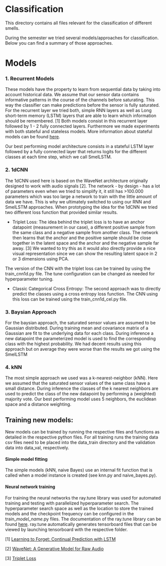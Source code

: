 # Classification 
This directory contains all files relevant for the classification of different smells.

During the semester we tried several models/approaches for classification. Below you can find a summary of those approaches.

# Models
### 1. Recurrent Models
These models have the property to learn from sequential data by taking into account historical data. We assume that our sensor data contains informative patterns in the course of the channels before saturating. This way the classifier can make predictions before the sensor is fully saturated. For the recurrent layer we tried both, simple RNN layers as well as Long short-term memory (LSTM) layers that are able to learn which information should be remembered. [1] 
Both models consist in this recurrent layer followed by 1 - 2 fully connected layers. 
Furthermore we made experiments with both stateful and stateless models. More information about stateful models can be found [here](https://www.tensorflow.org/guide/keras/rnn). 

Our best performing model architecture consists in a stateful LSTM layer followed by a fully connected layer that returns logits for the different classes at each time step, which we call SmelLSTM.

### 2. 1dCNN
The 1dCNN used here is based on the WaveNet architecture originally designed to work with audio signals [2]. The network - by design - has a lot of parameters even when we tried to simplify it, it still has >100.000 parameters which was too large a network to train with the little amount of data we have. This is why we ultimately switched to using our RNN and SmelLSTM approaches.
When prototyping the idea for the 1dCNN we tried two different loss function that provided similar results. 
- Triplet Loss: The idea behind the triplet loss is to have an anchor datapoint (measurement in our case), a different positive sample from the same class and a negative sample from another class. The network then learns that the anchor and the positive sample should be close together in the latent space and the anchor and the negative sample far away. [3]
We wanted to try this as it would also directly provide a nice visual representation since we can show the resulting latent space in 2 or 3 dimensions using PCA.

The version of the CNN with the triplet loss can be trained by using the train_cnn1d.py file. The tune configuration can be changed as needed for hyperparameter tuning.
- Classic Categorical Cross Entropy: The second approach was to directly predict the classes using a cross entropy loss function. The CNN using this loss can be trained using the train_cnn1d_cel.py file.

### 3. Baysian Approach
For the baysian approach, the saturated sensor values are assumed to be Gaussian distributed. During training mean and covariance matrix of a Gaussian are fit to the underlying data for each class. During inference a new datapoint the parameterized model is used to find the corresponding class with the highest probability. 
We had decent results using this approach but on average they were worse than the results we got using the SmelLSTM

### 4. kNN
The most simple approach we used was a k-nearest-neighbor (kNN). Here we assumed that the saturated sensor values of the same class have a small distance. During inference the classes of the k nearest neighbors are used to predict the class of the new datapoint by performing a (weighted) majority vote. Our best performing model uses 5 neighbors, the euclidean space and a distance weighting.

## Training new models:
New models can be trained by running the respective files and functions as detailed in the respective python files. For all training runs the training data csv files need to be placed into the data_train directory and the validation data into data_val, respectively. 
#### Simple model fitting
The simple models (kNN, naive Bayes) use an internal fit function that is called when a model instance is created (see knn.py and naive_bayes.py). 
#### Neural network training
For training the neural networks the ray.tune library was used for automated training and testing with parallelized hyperparameter search. The hyperparameter search space as well as the location to store the trained models and the checkpoint frequency can be configured in the train_*model_name*.py files. The documentation of the ray.tune library can be found [here](https://ray.readthedocs.io/en/latest/tune.html).
ray.tune automatically generates tensorboard files that can be viewed by launching tensorboard with the respective folder.

[1] [Learning to Forget: Continual Prediction with LSTM](https://www.researchgate.net/publication/12292425_Learning_to_Forget_Continual_Prediction_with_LSTM)

[2] [WaveNet: A Generative Model for Raw Audio](https://arxiv.org/abs/1609.03499)

[3] [Triplet Loss](https://en.wikipedia.org/wiki/Triplet_loss)
